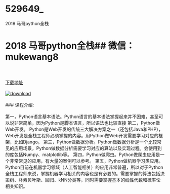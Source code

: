 # 529649_
2018 马哥python全栈
# 2018 马哥python全栈## 微信：mukewang8
<br/></br>[下载地址](http://www.36tz.cn/article/529649 "下载地址")
<br/></br>[![download](http://36tz.cn/muke_img/2019_12_1-45-300x160.png "下载地址")](http://www.36tz.cn/article/529649 "下载地址")
<br/></br>### 课程介绍:<br/></br>第一，Python语言基本语法。Python语言的基本语法掌握起来并不困难，甚至可以说非常简单，因为Python是脚本语言，所以语法也比较直接
第二，Python做Web开发。
Python是Web开发的传统三大解决方案之一（还包括Java和PHP），Web开发是全栈工程师必须掌握的内容。用Python做Web开发需要学习对应的框架，比如Django。
第三，Python做数据分析。Python做数据分析是一个比较常见的应用场景，Python做数据分析需要学习对应的算法以及实现过程。会使用到的库包括Numpy、matplotlib等。
第四，Python做爬虫。Python做爬虫应用是一个非常常见的应用，有大量的案例可以参考。
第五，Python做机器学习类应用。Python目前在机器学习领域（人工智能相关）的应用非常普遍，所以对于Python全栈工程师来说，掌握机器学习相关的内容也是有必要的。需要掌握的算法包括决策树、朴素贝叶斯、回归、kNN分类等，同时需要掌握基本的线性代数和概率论相关知识。


